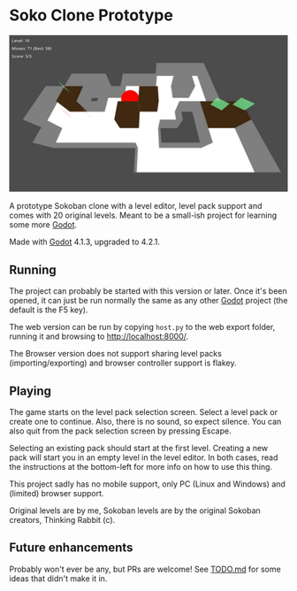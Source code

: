 # Soko Clone Prototype

![Screenshot](screenshot.jpg)

A prototype Sokoban clone with a level editor, level pack support and comes with 20 original levels. Meant to be a small-ish project for learning some more [Godot](https://godotengine.org).

Made with [Godot](https://godotengine.org) 4.1.3, upgraded to 4.2.1.

## Running

The project can probably be started with this version or later. Once it's been opened, it can just be run normally the same as any other [Godot](https://godotengine.org) project (the default is the F5 key).

The web version can be run by copying `host.py` to the web export folder, running it and browsing to [http://localhost:8000/](http://localhost:8000/).

The Browser version does not support sharing level packs (importing/exporting) and browser controller support is flakey.

## Playing

The game starts on the level pack selection screen. Select a level pack or create one to continue. Also, there is no sound, so expect silence. You can also quit from the pack selection screen by pressing Escape.

Selecting an existing pack should start at the first level. Creating a new pack will start you in an empty level in the level editor. In both cases, read the instructions at the bottom-left for more info on how to use this thing.

This project sadly has no mobile support, only PC (Linux and Windows) and (limited) browser support.

Original levels are by me, Sokoban levels are by the original Sokoban creators, Thinking Rabbit (c).

## Future enhancements

Probably won't ever be any, but PRs are welcome! See [TODO.md](TODO.md) for some ideas that didn't make it in.
